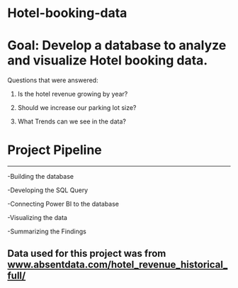 # Hotel-booking-data

# Goal: Develop a database to analyze and visualize Hotel booking data.

Questions that were answered: 

1) Is the hotel revenue growing by year?

2) Should we increase our parking lot size?

3) What Trends can we see in the data?



# Project Pipeline

----------------------------

-Building the database

-Developing the SQL Query

-Connecting Power BI to the database

-Visualizing the data

-Summarizing the Findings

## Data used for this project was from www.absentdata.com/hotel_revenue_historical_full/
